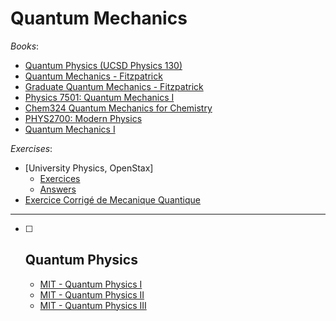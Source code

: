 # Quantum Mechanics

_Books_:

- [Quantum Physics (UCSD Physics 130)](https://quantummechanics.ucsd.edu/ph130a/130_notes/130_notes.html)
- [Quantum Mechanics - Fitzpatrick](https://farside.ph.utexas.edu/teaching/qmech/Quantum/Quantum.html)
- [Graduate Quantum Mechanics - Fitzpatrick](https://farside.ph.utexas.edu/teaching/qm/Quantum/index.html)
- [Physics 7501: Quantum Mechanics I](https://furnstahl.github.io/7501-JB/about.html)
- [Chem324 Quantum Mechanics for Chemistry](https://dpotoyan.github.io/Chem324/index.html)
- [PHYS2700: Modern Physics](https://saturnaxis.github.io/ModernPhysics/home.html)
- [Quantum Mechanics I](https://paulskrzypczyk.github.io/qm-lecture-notes/)

_Exercises_:

- [University Physics, OpenStax]
  - [Exercices](<https://phys.libretexts.org/Bookshelves/University_Physics/University_Physics_(OpenStax)/University_Physics_III_-_Optics_and_Modern_Physics_(OpenStax)/07%3A_Quantum_Mechanics/7.0E%3A_7.E%3A_Quantum_Mechanics_(Exercises)>)
  - [Answers](<https://phys.libretexts.org/Bookshelves/University_Physics/University_Physics_(OpenStax)/University_Physics_III_-_Optics_and_Modern_Physics_(OpenStax)/07%3A_Quantum_Mechanics/7.0E%3A_7.E%3A_Quantum_Mechanics_(Exercises)>)
- [Exercice Corrigé de Mecanique Quantique](https://www.physiquechimiemathbiologie.com/search/label/M%C3%A9canique%20quantique%201%20L2?m=1)

---

- [ ] ## Quantum Physics
  - [MIT - Quantum Physics I](https://ocw.mit.edu/courses/8-04-quantum-physics-i-spring-2016/pages/video-lectures/)
  - [MIT - Quantum Physics II](https://ocw.mit.edu/courses/8-05-quantum-physics-ii-fall-2013/pages/syllabus/)
  - [MIT - Quantum Physics III](https://ocw.mit.edu/courses/8-06-quantum-physics-iii-spring-2018/pages/syllabus/)
